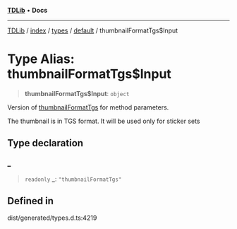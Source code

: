[**TDLib**](../../../../../../README.md) • **Docs**

***

[TDLib](../../../../../../modules.md) / [index](../../../../../README.md) / [types](../../../README.md) / [default](../README.md) / thumbnailFormatTgs$Input

# Type Alias: thumbnailFormatTgs$Input

> **thumbnailFormatTgs$Input**: `object`

Version of [thumbnailFormatTgs](thumbnailFormatTgs.md) for method parameters.

The thumbnail is in TGS format. It will be used only for sticker sets

## Type declaration

### \_

> `readonly` **\_**: `"thumbnailFormatTgs"`

## Defined in

dist/generated/types.d.ts:4219
